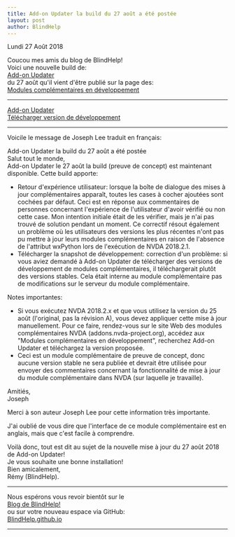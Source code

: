 ```yaml
---
title: Add-on Updater la build du 27 août a été postée
layout: post
author: BlindHelp
---
```


<footer>Lundi 27 Août 2018</footer>


Coucou mes amis du blog de BlindHelp!               
Voici une nouvelle build de:                       
[Add-on Updater](https://addons.nvda-project.org/addons/addonUpdater.fr.html)                   
du 27 août qu'il vient d'être publié sur la page des:                   
[Modules complémentaires en développement](https://addons.nvda-project.org/dev.fr.html)                        

---

[Add-on Updater](https://addons.nvda-project.org/addons/addonUpdater.fr.html)                   
[Télécharger version de développement](https://addons.nvda-project.org/files/get.php?file=nvda3208)                     

---

Voicile le message de Joseph Lee  traduit en français:
 
 Add-on Updater la build du 27 août a été  postée          
Salut tout le monde,           
Add-on Updater le 27 août la build (preuve de concept) est maintenant disponible. Cette build apporte:            

* Retour d'expérience utilisateur: lorsque la boîte de dialogue des mises à jour complémentaires apparaît, toutes les cases à cocher ajoutées sont cochées par défaut. Ceci est en réponse aux commentaires de personnes concernant l'expérience de l'utilisateur d'avoir vérifié ou non cette case. Mon intention initiale était de les vérifier, mais je n'ai pas trouvé de solution pendant un moment. Ce correctif résout également un problème où les utilisateurs des versions les plus récentes n'ont pas pu mettre à jour leurs modules complémentaires en raison de l'absence de l'attribut wxPython lors de l'exécution de NVDA 2018.2.1.        
* Télécharger la snapshot de développement: correction d'un problème: si vous aviez demandé à Add-on Updater de télécharger des versions de développement de modules complémentaires, il téléchargerait plutôt des versions stables. Cela était interne au module complémentaire pas de modifications sur le serveur du module complémentaire.               

Notes importantes:                  

* Si vous exécutez NVDA 2018.2.x et que vous utilisez la version du 25 août (l'original, pas la révision A), vous devez appliquer cette mise à jour manuellement. Pour ce faire, rendez-vous sur le site Web des modules complémentaires NVDA (addons.nvda-project.org), accédez aux "Modules complémentaires en développement", recherchez Add-on Updater et téléchargez la version proposée.               
* Ceci est un module complémentaire de preuve de concept, donc aucune version stable ne sera publiée et devrait être utilisée pour envoyer des commentaires concernant la fonctionnalité de mise à jour du module complémentaire dans NVDA (sur laquelle je travaille).               

Amitiés,         
Joseph                      

Merci à son auteur Joseph Lee pour cette information très importante.           

J'ai oublié de vous dire que l'interface de ce module complémentaire  est en anglais, mais que c'est facile à comprendre.             
 
Voilà donc,  tout est dit au sujet de la nouvelle mise à jour du 27 août 2018 de Add-on Updater!                
Je vous souhaite une bonne installation!         
Bien amicalement,              
Rémy (BlindHelp).

---

Nous espérons vous revoir bientôt sur le      
[Blog de BlindHelp!](http://blindhelp.blogspot.fr/)                    
ou sur  votre nouveau espace via GitHub:                     
[BlindHelp.github.io](https://blindhelp.github.io)                    

---